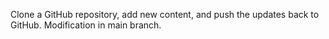 Clone a GitHub repository, add new content, and push the updates back to GitHub.
Modification in main branch.
